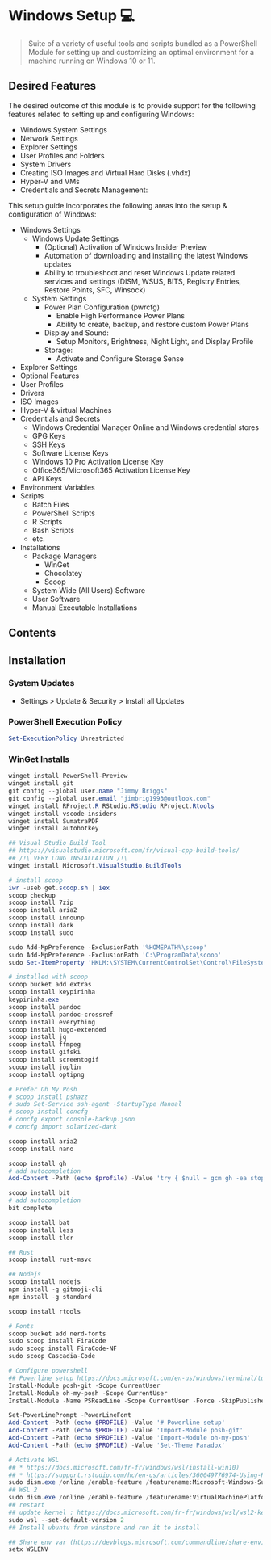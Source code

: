 # Windows Setup 💻

> Suite of a variety of useful tools and scripts bundled as a PowerShell Module for setting up and customizing an optimal environment for a machine running on Windows 10 or 11.

## Desired Features

The desired outcome of this module is to provide support for the following features related to setting up and configuring Windows:

- Windows System Settings
- Network Settings
- Explorer Settings
- User Profiles and Folders
- System Drivers
- Creating ISO Images and Virtual Hard Disks (.vhdx)
- Hyper-V and VMs
- Credentials and Secrets Management:

This setup guide incorporates the following areas into the setup & configuration of Windows:

- Windows Settings
  - Windows Update Settings
    - (Optional) Activation of Windows Insider Preview
    - Automation of downloading and installing the latest Windows updates
    - Ability to troubleshoot and reset Windows Update related services and settings (DISM, WSUS, BITS, Registry Entries, Restore Points, SFC, Winsock)
  - System Settings
    - Power Plan Configuration (pwrcfg)
      - Enable High Performance Power Plans
      - Ability to create, backup, and restore custom Power Plans
    - Display and Sound:
      - Setup Monitors, Brightness, Night Light, and Display Profile
    - Storage:
      - Activate and Configure Storage Sense
- Explorer Settings
- Optional Features
- User Profiles
- Drivers
- ISO Images
- Hyper-V & virtual Machines
- Credentials and Secrets
  - Windows Credential Manager Online and Windows credential stores
  - GPG Keys
  - SSH Keys
  - Software License Keys
  - Windows 10 Pro Activation License Key
  - Office365/Microsoft365 Activation License Key
  - API Keys
- Environment Variables
- Scripts
  - Batch Files
  - PowerShell Scripts
  - R Scripts
  - Bash Scripts
  - etc.
- Installations
  - Package Managers
    - WinGet
    - Chocolatey
    - Scoop
  - System Wide (All Users) Software
  - User Software
  - Manual Executable Installations


## Contents

## Installation

### System Updates

- Settings > Update & Security > Install all Updates

### PowerShell Execution Policy

```powershell
Set-ExecutionPolicy Unrestricted
```

### WinGet Installs

```powershell
winget install PowerShell-Preview
winget install git
git config --global user.name "Jimmy Briggs"
git config --global user.email "jimbrig1993@outlook.com"
winget install RProject.R RStudio.RStudio RProject.Rtools
winget install vscode-insiders
winget install SumatraPDF
winget install autohotkey

## Visual Studio Build Tool
## https://visualstudio.microsoft.com/fr/visual-cpp-build-tools/
## /!\ VERY LONG INSTALLATION /!\
winget install Microsoft.VisualStudio.BuildTools

# install scoop
iwr -useb get.scoop.sh | iex
scoop checkup
scoop install 7zip
scoop install aria2
scoop install innounp
scoop install dark
scoop install sudo

sudo Add-MpPreference -ExclusionPath '%HOMEPATH%\scoop'
sudo Add-MpPreference -ExclusionPath 'C:\ProgramData\scoop'
sudo Set-ItemProperty 'HKLM:\SYSTEM\CurrentControlSet\Control\FileSystem' -Name 'LongPathsEnabled' -Value 1

# installed with scoop
scoop bucket add extras
scoop install keypirinha
keypirinha.exe
scoop install pandoc
scoop install pandoc-crossref
scoop install everything
scoop install hugo-extended
scoop install jq
scoop install ffmpeg
scoop install gifski
scoop install screentogif
scoop install joplin
scoop install optipng

# Prefer Oh My Posh
# scoop install pshazz
# sudo Set-Service ssh-agent -StartupType Manual
# scoop install concfg
# concfg export console-backup.json
# concfg import solarized-dark

scoop install aria2
scoop install nano

scoop install gh
# add autocompletion
Add-Content -Path (echo $profile) -Value 'try { $null = gcm gh -ea stop; Invoke-Expression -Command $(gh completion -s powershell | Out-String) } catch { }'

scoop install bit
# add autocompletion
bit complete

scoop install bat
scoop install less
scoop install tldr

## Rust
scoop install rust-msvc

## Nodejs
scoop install nodejs
npm install -g gitmoji-cli
npm install -g standard

scoop install rtools

# Fonts
scoop bucket add nerd-fonts
sudo scoop install FiraCode
sudo scoop install FiraCode-NF
sudo scoop Cascadia-Code

# Configure powershell
## Powerline setup https://docs.microsoft.com/en-us/windows/terminal/tutorials/powerline-setup
Install-Module posh-git -Scope CurrentUser
Install-Module oh-my-posh -Scope CurrentUser
Install-Module -Name PSReadLine -Scope CurrentUser -Force -SkipPublisherCheck

Set-PowerLinePrompt -PowerLineFont
Add-Content -Path (echo $PROFILE) -Value '# Powerline setup'
Add-Content -Path (echo $PROFILE) -Value 'Import-Module posh-git'
Add-Content -Path (echo $PROFILE) -Value 'Import-Module oh-my-posh'
Add-Content -Path (echo $PROFILE) -Value 'Set-Theme Paradox'

# Activate WSL
## * https://docs.microsoft.com/fr-fr/windows/wsl/install-win10)
## * https://support.rstudio.com/hc/en-us/articles/360049776974-Using-RStudio-Server-in-Windows-WSL2
sudo dism.exe /online /enable-feature /featurename:Microsoft-Windows-Subsystem-Linux /all /norestart
## WSL 2
sudo dism.exe /online /enable-feature /featurename:VirtualMachinePlatform /all /norestart
## restart
## update kernel : https://docs.microsoft.com/fr-fr/windows/wsl/wsl2-kernel
sudo wsl --set-default-version 2
## Install ubuntu from winstore and run it to install

## Share env var (https://devblogs.microsoft.com/commandline/share-environment-vars-between-wsl-and-windows/)
setx WSLENV
```
